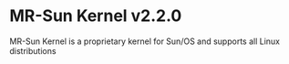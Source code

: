 # MR-Sun Kernel v2.2.0
MR-Sun Kernel is a proprietary kernel for Sun/OS and supports all Linux distributions
